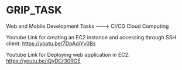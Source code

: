 # GRIP_TASK
 Web and Mobile Development Tasks ---> CI/CD Cloud Computing
 
Youtube Link for creating an EC2 instance and accessing through SSH client: https://youtu.be/7DpAdiYv0Bs

Youtube Link for Deploying web application in EC2: https://youtu.be/iQyDCr30RGE
